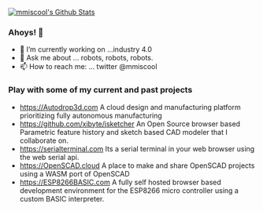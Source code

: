 [![mmiscool's Github Stats](https://github-readme-stats.vercel.app/api?username=mmiscool&show_icons=true&theme=highcontrast)](https://github.com/mmiscool)
### Ahoys! 👋
- 🔭 I’m currently working on ...industry 4.0
- 💬 Ask me about ... robots, robots, robots.
- 📫 How to reach me: ... twitter @mmiscool


### Play with some of my current and past projects

- https://Autodrop3d.com A cloud design and manufacturing platform prioritizing fully autonomous manufacturing
- https://github.com/xibyte/jsketcher An Open Source browser based Parametric feature history and sketch based CAD modeler that I collaborate on. 
- https://serialterminal.com Its a serial terminal in your web browser using the web serial api.
- https://OpenSCAD.cloud A place to make and share OpenSCAD projects using a WASM port of OpenSCAD
- https://ESP8266BASIC.com A fully self hosted browser based development environment for the ESP8266 micro controller using a custom BASIC interpreter.



